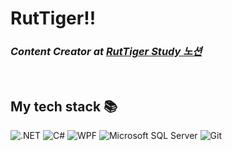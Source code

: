

<h1> RutTiger!! </h1>

<p>
  <em>
    <h3>
    Content Creator at
      <a href="https://capable-aspen-6c7.notion.site/RutTiger-Study-91d36eccd39b45dca40b8f2a9ae17ed1">
        RutTiger Study 노션
      </a>
    </h3>
  </em>  
</p>

<br />
<h2> My tech stack 📚 </h2>

![.NET](https://img.shields.io/badge/-.NET-67217a?style=flat&logo=.NET)
![C#](https://img.shields.io/badge/-C%23-67217a?style=flat&logo=Csharp)
![WPF](https://img.shields.io/badge/-WPF-007ACC?style=flat&logo=wpf)
![Microsoft SQL Server](https://img.shields.io/badge/-MicrosoftSQLServer-007ACC?style=flat&logo=MicrosoftSQLServer)
![Git](https://img.shields.io/badge/-Git-F05032?style=flat&logo=git&logoColor=ffffff)

<br/>


